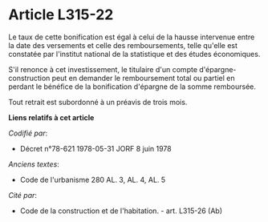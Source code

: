 # Article L315-22

Le taux de cette bonification est égal à celui de la hausse intervenue entre la date des versements et celle des
remboursements, telle qu'elle est constatée par l'institut national de la statistique et des études économiques.

S'il renonce à cet investissement, le titulaire d'un compte d'épargne-construction peut en demander le remboursement total ou
partiel en perdant le bénéfice de la bonification d'épargne de la somme remboursée.

Tout retrait est subordonné à un préavis de trois mois.

**Liens relatifs à cet article**

_Codifié par_:

  - Décret n°78-621 1978-05-31 JORF 8 juin 1978

_Anciens textes_:

  - Code de l'urbanisme 280 AL. 3, AL. 4, AL. 5

_Cité par_:

  - Code de la construction et de l'habitation. - art. L315-26 (Ab)
